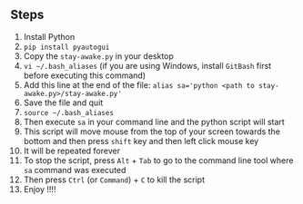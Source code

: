 ## Steps
1. Install Python
2. `pip install pyautogui`
3. Copy the `stay-awake.py` in your desktop
4. `vi ~/.bash_aliases` (if you are using Windows, install `GitBash` first before executing this command)
5. Add this line at the end of the file: `alias sa='python <path to stay-awake.py>/stay-awake.py'`
6. Save the file and quit
7. `source ~/.bash_aliases`
8. Then execute `sa` in your command line and the python script will start
9. This script will move mouse from the top of your screen towards the bottom and then press `shift` key and then left click mouse key
10. It will be repeated forever
11. To stop the script, press `Alt` + `Tab` to go to the command line tool where `sa` command was executed
12. Then press `Ctrl` (or `Command`) + `C` to kill the script
13. Enjoy !!!!

